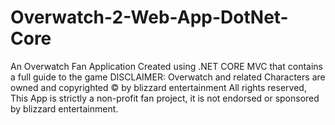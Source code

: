 # Overwatch-2-Web-App-DotNet-Core
An Overwatch Fan Application Created using .NET CORE MVC that contains a full guide to the game DISCLAIMER: Overwatch and related Characters are owned and copyrighted © by blizzard entertainment All rights reserved, This App is strictly a non-profit fan project, it is not endorsed or sponsored by blizzard entertainment.
